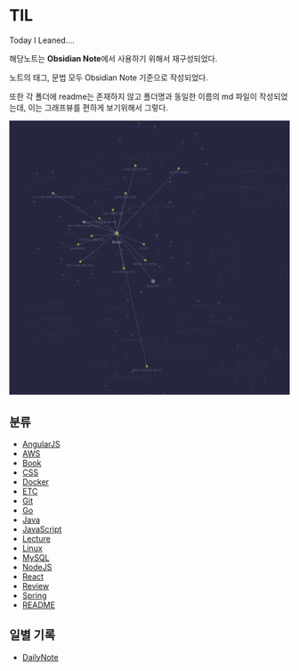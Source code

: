 # TIL

Today I Leaned....

해당노트는 **Obsidian Note**에서 사용하기 위해서 재구성되었다.

노트의 태그, 문법 모두 Obsidian Note 기준으로 작성되었다.

또한 각 폴더에 readme는 존재하지 않고 폴더명과 동일한 이름의 md 파일이 작성되었는데, 이는 그래프뷰를 편하게 보기위해서 그렇다.

![그래프뷰](attach/%EA%B7%B8%EB%9E%98%ED%94%84%EB%B7%B0.png)

## 분류

- [AngularJS](AngularJS/AngularJS.md)
- [AWS](AWS/AWS.md)
- [Book](Book/Book.md)
- [CSS](CSS/CSS.md)
- [Docker](Docker/Docker.md)
- [ETC](ETC/ETC.md)
- [Git](Git/Git.md)
- [Go](Go/Go.md)
- [Java](Java/Java.md)
- [JavaScript](JavaScript/JavaScript.md)
- [Lecture](Lecture/Lecture.md)
- [Linux](Linux/Linux.md)
- [MySQL](MySQL/MySQL.md)
- [NodeJS](NodeJS/NodeJS.md)
- [React](React/React.md)
- [Review](Review/Review.md)
- [Spring](Spring/Spring.md)
- [README](Web/Web.md)

## 일별 기록
- [DailyNote](DailyNote/DailyNote.md)